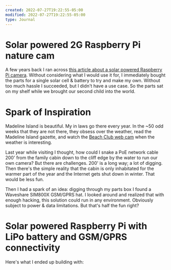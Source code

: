 ```yaml
---
created: 2022-07-27T19:22:55-05:00
modified: 2022-07-27T19:22:55-05:00
type: Journal
---
```


# Solar powered 2G Raspberry Pi nature cam

A few years back I ran across [this article about a solar powered Raspberry Pi camera](https://www.hackster.io/reichley/solar-powered-squirrel-kam-pi-zero-w-updated-797db4). Without considering what I would use it for, I immediately bought the parts for a single solar cell & battery to try and make my own. Without too much hassle I succeeded, but I didn't have a use case. So the parts sat on my shelf while we brought our second child into the world.

# Spark of Inspiration

Madeline Island is beautiful. My in laws go there every year. In the ~50 odd weeks that they are not there, they obsess over the weather, read the Madeline Island gazette, and watch the [Beach Club web cam](https://www.madelineisland.com/madeline-island-webcam/) when the weather is interesting.

Last year while visiting I thought, how could I snake a PoE network cable 200' from the family cabin down to the cliff edge by the water to run our own camera? But there are challenges. 200' is a long way; a lot of digging. Then there's the simple reality that the cabin is only inhabitated for the warmer part of the year and the Internet gets shut down in winter. That would be less fun.

Then I had a spark of an idea: digging through my parts box I found a Waveshare SIM800X GSM/GPRS hat. I looked around and realized that with enough hacking, this solution could run in any environment. Obviously subject to power & data limitations. But that's half the fun right?

# Solar powered Raspberry Pi with LiPo battery and GSM/GPRS connectivity

Here's what I ended up building with:
